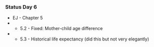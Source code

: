 ### Status Day 6
- EJ - Chapter 5
- - 5.2 - Fixed: Mother-child age difference
- - 5.3 - Historical life expectancy (did this but not very elegantly)